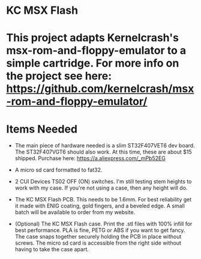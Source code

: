KC MSX Flash
============

This project adapts Kernelcrash's msx-rom-and-floppy-emulator to a simple cartridge. For more info on the project see here: https://github.com/kernelcrash/msx-rom-and-floppy-emulator/
===============

Items Needed
============

- The main piece of hardware needed is a slim ST32F407VET6 dev board. The ST32F407VGT6 should also work. At this time, these are about $15 shipped. Purchase here: https://a.aliexpress.com/_mPb52EG

- A micro sd card formatted to fat32.

- 2 CUI Devices TS02 OFF (ON) switches. I'm still testing stem heights to work with my case. If you're not using a case, then any height will do.

- The KC MSX Flash PCB. This needs to be 1.6mm. For best reliability get it made with ENIG coating, gold fingers, and a beveled edge. A small batch will be available to order from my website.

- (Optional) The KC MSX Flash case. Print the .stl files with 100% infill for best performance. PLA is fine, PETG or ABS if you want to get fancy. The case snaps together securely holding the PCB in place without screws. The micro sd card is accessible from the right side without having to take the case apart.
